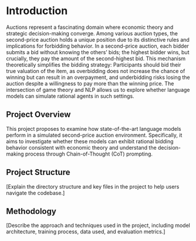# **Introduction**

Auctions represent a fascinating domain where economic theory and strategic decision-making converge. Among various auction types, the second-price auction holds a unique position due to its distinctive rules and implications for forbidding behavior. In a second-price auction, each bidder submits a bid without knowing the others’ bids; the highest bidder wins, but crucially, they pay the amount of the second-highest bid. This mechanism theoretically simplifies the bidding strategy: Participants should bid their true valuation of the item, as overbidding does not increase the chance of winning but can result in an overpayment, and underbidding risks losing the auction despite a willingness to pay more than the winning price. The intersection of game theory and NLP allows us to explore whether language models can simulate rational agents in such settings.

## Project Overview

This project proposes to examine how state-of-the-art language models perform in a simulated second-price auction environment. Specifically, it aims to investigate whether these models can exhibit rational bidding behavior consistent with economic theory and understand the decision-making process through Chain-of-Thought (CoT) prompting.


## Project Structure

[Explain the directory structure and key files in the project to help users navigate the codebase.]

## Methodology

[Describe the approach and techniques used in the project, including model architecture, training process, data used, and evaluation metrics.]

